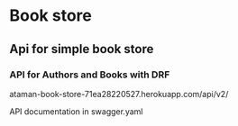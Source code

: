 # Book store

## Api for simple book store
### API for Authors and Books with DRF

ataman-book-store-71ea28220527.herokuapp.com/api/v2/


API documentation in swagger.yaml